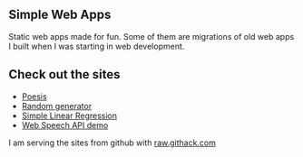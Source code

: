 ## Simple Web Apps
Static web apps made for fun. Some of them are migrations of old web apps I built when I was starting in web development.

## Check out the sites
- [Poesis](https://raw.githack.com/Angeluz-07/simple-web-apps/master/poesis/poesis.html)
- [Random generator](https://raw.githack.com/Angeluz-07/simple-web-apps/master/random%20generator/Kawsay%20Code.html)
- [Simple Linear Regression](https://raw.githack.com/Angeluz-07/simple-web-apps/master/simple%20linear%20regression/simple_linear_regression.html)
- [Web Speech API demo](https://raw.githack.com/Angeluz-07/simple-web-apps/master/speech/speech.html)

I am serving the sites from github with [raw.githack.com](https://raw.githack.com/)
